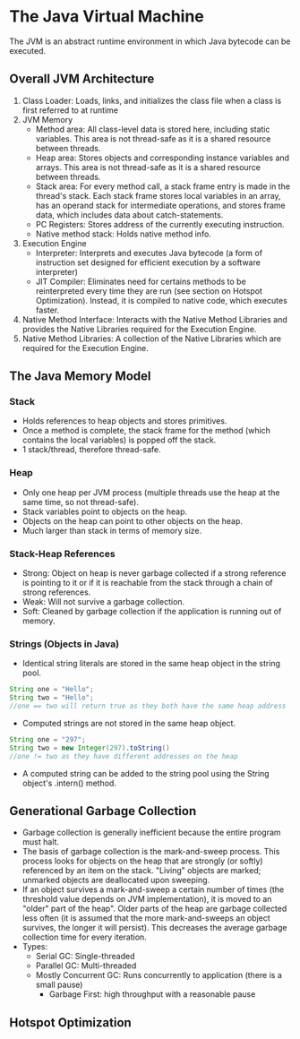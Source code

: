 # The Java Virtual Machine

The JVM is an abstract runtime environment in which Java bytecode can be executed.

## Overall JVM Architecture

1. Class Loader: Loads, links, and initializes the class file when a class is first referred to at runtime
2. JVM Memory
    - Method area: All class-level data is stored here, including static variables.  This area is not thread-safe as it is a shared resource between threads.
    - Heap area: Stores objects and corresponding instance variables and arrays.  This area is not thread-safe as it is a shared resource between threads.
    - Stack area: For every method call, a stack frame entry is made in the thread's stack.  Each stack frame stores local variables in an array, has an operand stack for intermediate operations, and stores frame data, which includes data about catch-statements.
    - PC Registers: Stores address of the currently executing instruction.
    - Native method stack: Holds native method info.
3. Execution Engine
    - Interpreter: Interprets and executes Java bytecode (a form of instruction set designed for efficient execution by a software interpreter)
    - JIT Compiler: Eliminates need for certains methods to be reinterpreted every time they are run (see section on Hotspot Optimization).  Instead, it is compiled to native code, which executes faster.
4. Native Method Interface: Interacts with the Native Method Libraries and provides the Native Libraries required for the Execution Engine.
5. Native Method Libraries: A collection of the Native Libraries which are required for the Execution Engine.

## The Java Memory Model

### Stack
- Holds references to heap objects and stores primitives.
- Once a method is complete, the stack frame for the method (which contains the local variables) is popped off the stack.
- 1 stack/thread, therefore thread-safe.

### Heap
- Only one heap per JVM process (multiple threads use the heap at the same time, so not thread-safe).
- Stack variables point to objects on the heap.
- Objects on the heap can point to other objects on the heap.
- Much larger than stack in terms of memory size.

### Stack-Heap References
- Strong: Object on heap is never garbage collected if a strong reference is pointing to it or if it is reachable from the stack through a chain of strong references.
- Weak: Will not survive a garbage collection.
- Soft: Cleaned by garbage collection if the application is running out of memory.

### Strings (Objects in Java)
- Identical string literals are stored in the same heap object in the string pool.
```Java
String one = "Hello";
String two = "Hello";
//one == two will return true as they both have the same heap address
```
- Computed strings are not stored in the same heap object.
```Java
String one = "297";
String two = new Integer(297).toString()
//one != two as they have different addresses on the heap
```
- A computed string can be added to the string pool using the String object's .intern() method.

## Generational Garbage Collection
- Garbage collection is generally inefficient because the entire program must halt.
- The basis of garbage collection is the mark-and-sweep process.  This process looks for objects on the heap that are strongly (or softly) referenced by an item on the stack.  "Living" objects are marked; unmarked objects are deallocated upon sweeping.
- If an object survives a mark-and-sweep a certain number of times (the threshold value depends on JVM implementation), it is moved to an "older" part of the heap".  Older parts of the heap are garbage collected less often (it is assumed that the more mark-and-sweeps an object survives, the longer it will persist).  This decreases the average garbage collection time for every iteration.
- Types:
    - Serial GC: Single-threaded
    - Parallel GC: Multi-threaded
    - Mostly Concurrent GC: Runs concurrently to application (there is a small pause)
        - Garbage First: high throughput with a reasonable pause

## Hotspot Optimization